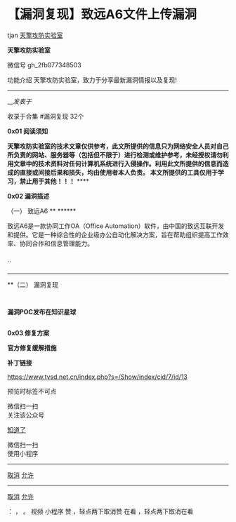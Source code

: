 #  【漏洞复现】致远A6文件上传漏洞

tjan  [ 天擎攻防实验室 ](javascript:void\(0\);)

**天擎攻防实验室** ![]()

微信号 gh_2fb077348503

功能介绍 天擎攻防实验室，致力于分享最新漏洞情报以及复现!

____

___发表于_

收录于合集 #漏洞复现 32个

**0x01  阅读须知**

**天擎攻防实验室的技术文章仅供参考，此文所提供的信息只为网络安全人员对自己所负责的网站、服务器等（包括但不限于）进行检测或维护参考，未经授权请勿利用文章中的技术资料对任何计算机系统进行入侵操作。利用此文所提供的信息而造成的直接或间接后果和损失，均由使用者本人负责。
本文所提供的工具仅用于学习，禁止用于其他！！！** ****

 **0x02 漏洞描述**

（一） 致远A6 ** ******

致远A6是一款协同工作OA（Office
Automation）软件，由中国的致远互联开发和提供。它是一种综合性的企业级办公自动化解决方案，旨在帮助组织提高工作效率、协同合作和信息管理能力。

![]()

``

 ** ** ******  
**（二）  漏洞复现

  

![]()



![]()

  

 **漏洞POC发布在知识星球**

  

![]()

  

  

  

  

 **0x03  修复方案**

 **官方修复缓解措施**

 **补丁链接**

https://www.tysd.net.cn/index.php?s=/Show/index/cid/7/id/13

  

预览时标签不可点

微信扫一扫  
关注该公众号

[知道了](javascript:;)

微信扫一扫  
使用小程序

****

[取消](javascript:void\(0\);) [允许](javascript:void\(0\);)

****

[取消](javascript:void\(0\);) [允许](javascript:void\(0\);)

： ， 。   视频 小程序 赞 ，轻点两下取消赞 在看 ，轻点两下取消在看

